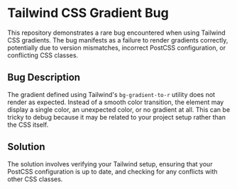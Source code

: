 # Tailwind CSS Gradient Bug
This repository demonstrates a rare bug encountered when using Tailwind CSS gradients. The bug manifests as a failure to render gradients correctly, potentially due to version mismatches, incorrect PostCSS configuration, or conflicting CSS classes.

## Bug Description
The gradient defined using Tailwind's `bg-gradient-to-r` utility does not render as expected. Instead of a smooth color transition, the element may display a single color, an unexpected color, or no gradient at all. This can be tricky to debug because it may be related to your project setup rather than the CSS itself.

## Solution
The solution involves verifying your Tailwind setup, ensuring that your PostCSS configuration is up to date, and checking for any conflicts with other CSS classes.